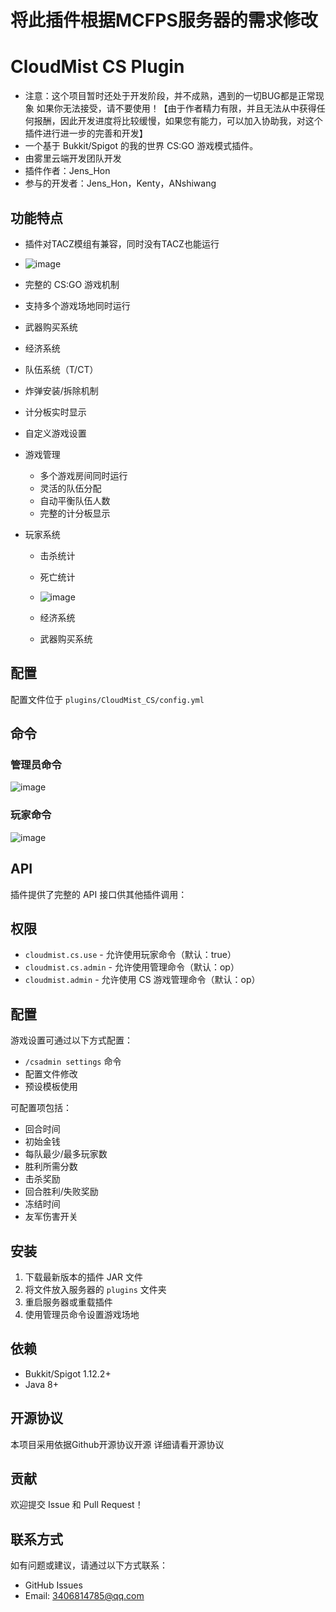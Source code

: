 # 将此插件根据MCFPS服务器的需求修改

# CloudMist CS Plugin
- 注意：这个项目暂时还处于开发阶段，并不成熟，遇到的一切BUG都是正常现象
如果你无法接受，请不要使用！【由于作者精力有限，并且无法从中获得任何报酬，因此开发进度将比较缓慢，如果您有能力，可以加入协助我，对这个插件进行进一步的完善和开发】
- 一个基于 Bukkit/Spigot 的我的世界 CS:GO 游戏模式插件。
- 由雾里云端开发团队开发
- 插件作者：Jens_Hon
- 参与的开发者：Jens_Hon，Kenty，ANshiwang

## 功能特点
- 插件对TACZ模组有兼容，同时没有TACZ也能运行
- ![image](https://github.com/user-attachments/assets/6037db90-4d4d-4700-bc77-858a86a9b7b3)


- 完整的 CS:GO 游戏机制
- 支持多个游戏场地同时运行
- 武器购买系统
- 经济系统
- 队伍系统（T/CT）
- 炸弹安装/拆除机制
- 计分板实时显示
- 自定义游戏设置

- 游戏管理
  - 多个游戏房间同时运行
  - 灵活的队伍分配
  - 自动平衡队伍人数
  - 完整的计分板显示

- 玩家系统
  - 击杀统计
  - 死亡统计
  - ![image](https://github.com/user-attachments/assets/eb8d8cf4-227a-43ab-b5ab-f96677013fde)

  - 经济系统
  - 武器购买系统

## 配置

配置文件位于 `plugins/CloudMist_CS/config.yml`

## 命令

### 管理员命令
![image](https://github.com/user-attachments/assets/3ab6a414-65f1-4294-9ef6-f02782d1bb02)


### 玩家命令
![image](https://github.com/user-attachments/assets/3594afa2-33a5-4693-8e05-77bc9eff253f)

## API

插件提供了完整的 API 接口供其他插件调用：

## 权限

- `cloudmist.cs.use` - 允许使用玩家命令（默认：true）
- `cloudmist.cs.admin` - 允许使用管理命令（默认：op）
- `cloudmist.admin` - 允许使用 CS 游戏管理命令（默认：op）

## 配置

游戏设置可通过以下方式配置：

- `/csadmin settings` 命令
- 配置文件修改
- 预设模板使用

可配置项包括：
- 回合时间
- 初始金钱
- 每队最少/最多玩家数
- 胜利所需分数
- 击杀奖励
- 回合胜利/失败奖励
- 冻结时间
- 友军伤害开关

## 安装

1. 下载最新版本的插件 JAR 文件
2. 将文件放入服务器的 `plugins` 文件夹
3. 重启服务器或重载插件
4. 使用管理员命令设置游戏场地

## 依赖

- Bukkit/Spigot 1.12.2+
- Java 8+

## 开源协议

本项目采用依据Github开源协议开源
详细请看开源协议

## 贡献

欢迎提交 Issue 和 Pull Request！

## 联系方式

如有问题或建议，请通过以下方式联系：

- GitHub Issues
- Email: 3406814785@qq.com
